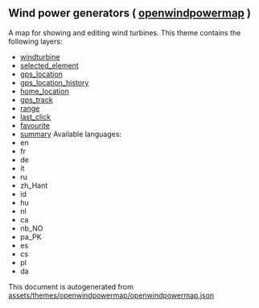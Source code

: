 [//]: # (WARNING: this file is automatically generated. Please find the sources at the bottom and edit those sources)

## Wind power generators ( [openwindpowermap](https://mapcomplete.org/openwindpowermap) )
A map for showing and editing wind turbines.
This theme contains the following layers:
 - [windturbine](../Layers/windturbine.md)
 - [selected_element](../Layers/selected_element.md)
 - [gps_location](../Layers/gps_location.md)
 - [gps_location_history](../Layers/gps_location_history.md)
 - [home_location](../Layers/home_location.md)
 - [gps_track](../Layers/gps_track.md)
 - [range](../Layers/range.md)
 - [last_click](../Layers/last_click.md)
 - [favourite](../Layers/favourite.md)
 - [summary](../Layers/summary.md)
Available languages:
 - en
 - fr
 - de
 - it
 - ru
 - zh_Hant
 - id
 - hu
 - nl
 - ca
 - nb_NO
 - pa_PK
 - es
 - cs
 - pl
 - da


This document is autogenerated from [assets/themes/openwindpowermap/openwindpowermap.json](https://github.com/pietervdvn/MapComplete/blob/develop/assets/themes/openwindpowermap/openwindpowermap.json)
